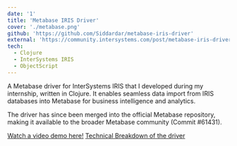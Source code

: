 ```yaml
---
date: '1'
title: 'Metabase IRIS Driver'
cover: './metabase.png'
github: 'https://github.com/Siddardar/metabase-iris-driver'
external: 'https://community.intersystems.com/post/metabase-iris-driver'
tech:
  - Clojure
  - InterSystems IRIS
  - ObjectScript
---
```


A Metabase driver for InterSystems IRIS that I developed during my internship, written in Clojure. It enables seamless data import from IRIS databases into Metabase for business intelligence and analytics.

The driver has since been merged into the official Metabase repository, making it available to the broader Metabase community (Commit #61431).

[Watch a video demo here!](https://www.youtube.com/watch?v=yoaQBg331M4)
[Technical Breakdown of the driver](https://community.intersystems.com/post/metabase-iris-driver)
